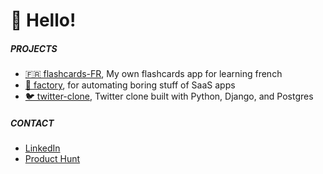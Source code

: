 # 🎃 Hello! 

##### PROJECTS

- [🇫🇷 flashcards-FR](https://github.com/demirantay/flashcards-FR), My own flashcards app for learning french
- [🚜 factory](https://github.com/demirantay/factory), for automating boring stuff of SaaS apps
- [🐦 twitter-clone](https://github.com/demirantay/twitter-clone), Twitter clone built with Python, Django, and Postgres

##### CONTACT

- [LinkedIn](https://www.linkedin.com/in/demirantay/)
- [Product Hunt](https://www.producthunt.com/@demir_antay)
